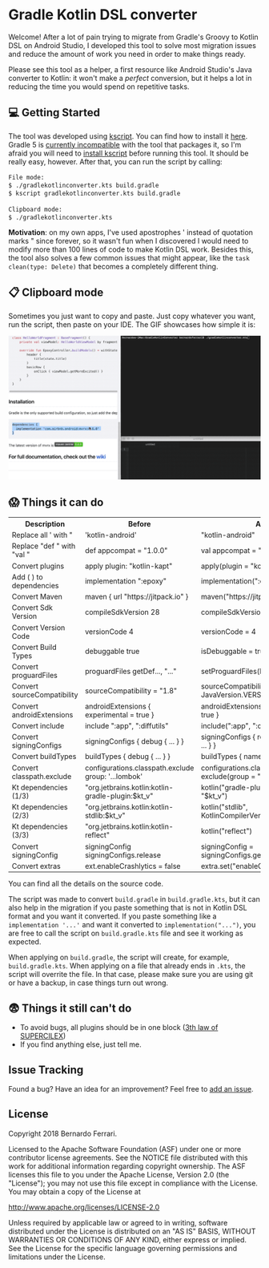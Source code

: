 Gradle Kotlin DSL converter
=================

Welcome! After a lot of pain trying to migrate from Gradle's Groovy to Kotlin DSL on Android Studio, I developed this tool to solve most migration issues and reduce the amount of work you need in order to make things ready.

Please see this tool as a helper, a first resource like Android Studio's Java converter to Kotlin: it won't make a _perfect_ conversion, but it helps a lot in reducing the time you would spend on repetitive tasks.


💻 Getting Started
---------------

The tool was developed using [kscript](https://github.com/holgerbrandl/kscript). You can find how to install it [here](https://github.com/holgerbrandl/kscript#installation). 
Gradle 5 is [currently incompatible](https://github.com/holgerbrandl/kscript/issues/197) with the tool that packages it, so I'm afraid you will need to [install kscript](https://github.com/holgerbrandl/kscript#installation) before running this tool. It should be really easy, however. After that, you can run the script by calling:

```
File mode:
$ ./gradlekotlinconverter.kts build.gradle
$ kscript gradlekotlinconverter.kts build.gradle

Clipboard mode:
$ ./gradlekotlinconverter.kts
```

**Motivation**: on my own apps, I've used apostrophes \' instead of quotation marks \" since forever, so it wasn't fun when I discovered I would need to modify more than 100 lines of code to make Kotlin DSL work. Besides this, the tool also solves a few common issues that might appear, like the ```task clean(type: Delete)``` that becomes a completely different thing.


📋 Clipboard mode
---------------
Sometimes you just want to copy and paste. Just copy whatever you want, run the script, then paste on your IDE.
The GIF showcases how simple it is:

 ![GIF](/clipboard_mode.gif?raw=true)


😱 Things it can do
---------------

<table>
    <th>Description</th>
    <th>Before</th>
    <th>After</th>
    <tr>
        <td>Replace all ' with "</td>
        <td>'kotlin-android'</td>
        <td>"kotlin-android"</td>
    </tr>
    <tr>
        <td>Replace "def " with "val "</td>
        <td>def appcompat = "1.0.0"</td>
        <td>val appcompat = "1.0.0"</td>
    </tr>
    <tr>
        <td>Convert plugins</td>
        <td>apply plugin: "kotlin-kapt"</td>
        <td>apply(plugin = "kotlin-kapt")</td>
    </tr>
    <tr>
        <td>Add ( ) to dependencies</td>
        <td>implementation ":epoxy"</td>
        <td>implementation(":epoxy")</td>
    </tr>
    <tr>
        <td>Convert Maven</td>
        <td>maven { url "https://jitpack.io" }</td>
        <td>maven("https://jitpack.io")</td>
    </tr>
    <tr>
        <td>Convert Sdk Version</td>
        <td>compileSdkVersion 28</td>
        <td>compileSdkVersion(28)</td>
    </tr>
    <tr>
        <td>Convert Version Code</td>
        <td>versionCode 4</td>
        <td>versionCode = 4</td>
    </tr>
    <tr>
        <td>Convert Build Types</td>
        <td>debuggable true</td>
        <td>isDebuggable = true</td>
    </tr>
    <tr>
        <td>Convert proguardFiles</td>
        <td>proguardFiles getDef..., "..."</td>
        <td>setProguardFiles(listOf(getDef..., "...")</td>
    </tr>
    <tr>
        <td>Convert sourceCompatibility</td>
        <td>sourceCompatibility = "1.8"</td>
        <td>sourceCompatibility = JavaVersion.VERSION_1_8</td>
    </tr>
    <tr>
        <td>Convert androidExtensions</td>
        <td>androidExtensions { experimental = true }</td>
        <td>androidExtensions { isExperimental = true }</td>
    </tr>
    <tr>
        <td>Convert include</td>
        <td>include ":app", ":diffutils"</td>
        <td>include(":app", ":diffutils")</td>
    </tr>
    <tr>
        <td>Convert signingConfigs</td>
        <td>signingConfigs { debug { ... } }</td>
        <td>signingConfigs { register("debug") { ... } }</td>
    </tr>
    <tr>
        <td>Convert buildTypes</td>
        <td>buildTypes { debug { ... } }</td>
        <td>buildTypes { named("debug") { ... } })</td>
    </tr>
    <tr>
        <td>Convert classpath.exclude</td>
        <td>configurations.classpath.exclude group: '...lombok'</td>
        <td>configurations.classpath { exclude(group = "...lombok") }</td>
    </tr>
    <tr>
        <td>Kt dependencies (1/3)</td>
        <td>"org.jetbrains.kotlin:kotlin-gradle-plugin:$kt_v"</td>
        <td>kotlin("gradle-plugin", version = "$kt_v")</td>
    </tr>
    <tr>
        <td>Kt dependencies (2/3)</td>
        <td>"org.jetbrains.kotlin:kotlin-stdlib:$kt_v"</td>
        <td>kotlin("stdlib", KotlinCompilerVersion.VERSION)</td>
    </tr>
    <tr>
        <td>Kt dependencies (3/3)</td>
        <td>"org.jetbrains.kotlin:kotlin-reflect"</td>
        <td>kotlin("reflect")</td>
    </tr>
    <tr>
        <td>Convert signingConfig</td>
        <td>signingConfig signingConfigs.release</td>
        <td>signingConfig = signingConfigs.getByName("release")</td>
    </tr>
    <tr>
        <td>Convert extras</td>
        <td>ext.enableCrashlytics = false</td>
        <td>extra.set("enableCrashlytics", false)</td>
    </tr>
</table>

You can find all the details on the source code.

The script was made to convert `build.gradle` in `build.gradle.kts`, but it can also help in the migration if you paste something that is not in Kotlin DSL format
and you want it converted. If you paste something like a `implementation '...'` and want it converted to `implementation("...")`, you are free to call the script on `build.gradle.kts` file and see it working as expected.

When applying on `build.gradle`, the script will create, for example, `build.gradle.kts`.
When applying on a file that already ends in `.kts`, the script will overrite the file.
In that case, please make sure you are using git or have a backup, in case things turn out wrong.

😨 Things it still can't do
-------
- To avoid bugs, all plugins should be in one block ([3th law of SUPERCILEX](https://twitter.com/SUPERCILEX/status/1079832024456749059))
- If you find anything else, just tell me.


Issue Tracking
-------
Found a bug? Have an idea for an improvement? Feel free to [add an issue](../../issues).

License
-------

Copyright 2018 Bernardo Ferrari.

Licensed to the Apache Software Foundation (ASF) under one or more contributor
license agreements.  See the NOTICE file distributed with this work for
additional information regarding copyright ownership.  The ASF licenses this
file to you under the Apache License, Version 2.0 (the "License"); you may not
use this file except in compliance with the License.  You may obtain a copy of
the License at

http://www.apache.org/licenses/LICENSE-2.0

Unless required by applicable law or agreed to in writing, software
distributed under the License is distributed on an "AS IS" BASIS, WITHOUT
WARRANTIES OR CONDITIONS OF ANY KIND, either express or implied.  See the
License for the specific language governing permissions and limitations under
the License.